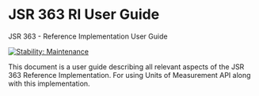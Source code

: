 # JSR 363 RI User Guide
JSR 363 - Reference Implementation User Guide

[![Stability: Maintenance](https://masterminds.github.io/stability/maintenance.svg)](https://masterminds.github.io/stability/maintenance.html)

This document is a user guide describing all relevant aspects of the JSR 363 Reference Implementation. For using Units of Measurement API along with this implementation.
